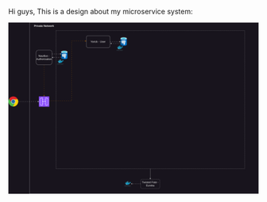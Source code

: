Hi guys, This is a design about my microservice system:

![LolWorld System Design](lol-world.drawio.svg)
